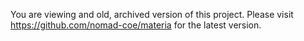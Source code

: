 You are viewing and old, archived version of this project. Please visit
https://github.com/nomad-coe/materia for the latest version.
